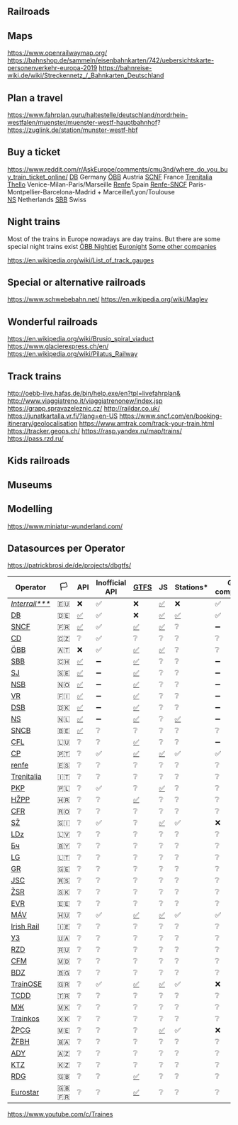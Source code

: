 ## Railroads

## Maps
https://www.openrailwaymap.org/
https://bahnshop.de/sammeln/eisenbahnkarten/742/uebersichtskarte-personenverkehr-europa-2019
https://bahnreise-wiki.de/wiki/Streckennetz_/_Bahnkarten_Deutschland

## Plan a travel
https://www.fahrplan.guru/haltestelle/deutschland/nordrhein-westfalen/muenster/muenster-westf-hauptbahnhof?
https://zuglink.de/station/munster-westf-hbf

## Buy a ticket
https://www.reddit.com/r/AskEurope/comments/cmu3nd/where_do_you_buy_train_ticket_online/
[DB](https://www.bahn.de/p/view/index.shtml) Germany
[ÖBB](https://www.oebb.at/en/) Austria
[SCNF](https://www.sncf.com) France
[Trenitalia](https://www.trenitalia.com)
[Thello](https://www.thello.com/en/)  Venice-Milan-Paris/Marseille 
[Renfe](https://www.renfe.com) Spain
[Renfe-SNCF](http://www.renfe-sncf.com/) Paris-Montpellier-Barcelona-Madrid + Marceille/Lyon/Toulouse	
[NS](https://www.ns.nl/) Netherlands 
[SBB](https://www.sbb.ch/en/home.html) Swiss


## Night trains
Most of the trains in Europe nowadays are day trains. But there are some special night trains exist
[ÖBB Nightjet](https://www.nightjet.com/)
[Euronight](https://www.nightjet.com/de/komfortkategorien/euronight)
[Some other companies](https://www.nightjet.com/de/reiseziele/weitere-reiseziele)


https://en.wikipedia.org/wiki/List_of_track_gauges

## Special or alternative railroads
https://www.schwebebahn.net/
https://en.wikipedia.org/wiki/Maglev

## Wonderful railroads
https://en.wikipedia.org/wiki/Brusio_spiral_viaduct
https://www.glacierexpress.ch/en/
https://en.wikipedia.org/wiki/Pilatus_Railway

## Track trains
http://oebb-live.hafas.de/bin/help.exe/en?tpl=livefahrplan&
http://www.viaggiatreno.it/viaggiatrenonew/index.jsp
https://grapp.spravazeleznic.cz/
http://raildar.co.uk/
https://junatkartalla.vr.fi/?lang=en-US
https://www.sncf.com/en/booking-itinerary/geolocalisation
https://www.amtrak.com/track-your-train.html
https://tracker.geops.ch/
https://rasp.yandex.ru/map/trains/
https://pass.rzd.ru/

## Kids railroads

## Museums

## Modelling
https://www.miniatur-wunderland.com/

## Datasources per Operator
https://patrickbrosi.de/de/projects/dbgtfs/

Operator | 🏳️ | API | Inofficial API | [GTFS](https://developers.google.com/transit/gtfs/) | JS | Stations\* | GTFS-compatible\*\*
-------- | --------- | --- | -------------- | ---- | -- | --------- | ------
[*Interrail\*\*\**](https://www.interrail.eu/) | 🇪🇺 | ❌ | ✅ | ❌ | [✅](https://github.com/juliuste/interrail/) | ❌ | ✅
[DB](https://www.bahn.de) | 🇩🇪 | [✅](http://data.deutschebahn.com/dataset?groups=apis) | ✅ | ❌ | [✅](https://github.com/derhuerst/db-hafas/) | [✅](http://data.deutschebahn.com/dataset/data-stationsdaten) | ✅
[SNCF](http://www.sncf.fr) | 🇫🇷 | [✅](https://www.digital.sncf.com/startup/api) | ✅ | [✅](https://navitia.opendatasoft.com/explore/?sort=modified&q=&refine.geographicarea=France) | [✅](https://github.com/juliuste/sncf) | ❔ | ➖
[CD](https://www.cd.cz/) | 🇨🇿 | ❔ | ✅ | ❔ | ❔ | ❔ | ❔
[ÖBB](http://www.oebb.at) | 🇦🇹 | ❌ | ✅ | [✅](https://data.oebb.at/oebb?dataset=uddi:cd36722f-1b9a-11e8-8087-b71b4f81793a) | [✅](https://github.com/juliuste/oebb) | ❔ | ❔
[SBB](https://www.sbb.ch) | 🇨🇭 | [✅](https://data.sbb.ch/api/v1/documentation) | ➖ | [✅](http://gtfs.geops.ch/) | ❔ | ❔ | ➖
[SJ](https://www.sj.se/) | 🇸🇪 | [✅](http://www.trafiklab.se/api) | ➖ | [✅](http://www.trafiklab.se/api) | ❔ | ❔ | ➖
[NSB](https://www.nsb.no/) | 🇳🇴 | [✅](https://data.norge.no/data/norsk-reiseinformasjon/nasjonale-rutedata-norge) | ➖ | [✅](https://data.norge.no/data/norsk-reiseinformasjon/nasjonale-rutedata-norge) | ❔ | ❔ | ➖
[VR](https://www.vr.fi) | 🇫🇮 | [✅](https://www.digitransit.fi/) | ➖ | [✅](http://dev.hsl.fi/gtfs.matka/) | ❔ | ❔ | ➖
[DSB](https://www.dsb.dk/) | 🇩🇰 | [✅](https://help.rejseplanen.dk/hc/da/articles/214174465-Rejseplanens-API) | ➖ | [✅](https://help.rejseplanen.dk) | ❔ | ❔ | ➖
[NS](https://www.ns.nl/) | 🇳🇱 | [✅](https://www.ns.nl/en/travel-information/ns-api) | ➖ | [✅](https://openov.nl/) | ❔ | [✅](https://www.rijdendetreinen.nl/over/open-data) | ➖
[SNCB](http://www.belgianrail.be/) | 🇧🇪 | [✅](https://api.irail.be/) | ❔ | ❔ | ❔ | ❔ | ❔
[CFL](http://www.cfl.lu/) | 🇱🇺 | ❔ | ❔ | [✅](http://openov.lu/) | ❔ | ❔ | ➖
[CP](https://www.cp.pt) | 🇵🇹 | ❔ | ✅ | [✅](https://gtfs.directory/comboios-de-portugal/) | [✅](https://github.com/juliuste/comboios) | ✅ | ✅
[renfe](http://www.renfe.com/) | 🇪🇸 | ❔ | ❔ | ❔ | ❔ | ❔ | ❔
[Trenitalia](http://www.trenitalia.com) | 🇮🇹 | ❔ | ❔ | ❔ | ❔ | ❔ | ❔
[PKP](http://pkp.pl/) | 🇵🇱 | ❔ | ✅ | ❔ | [✅](https://github.com/juliuste/bilkom) | ❔ | ❔
[HŽPP](http://www.hzpp.hr/) | 🇭🇷 | ❔ | ❔ | [✅](https://data.gov.hr/dataset/vozni-red-h-putni-kog-prijevoza-u-gtfs-obliku) | ❔ | ❔ | ❔
[CFR](https://www.cfrcalatori.ro/) | 🇷🇴 | ❔ | ❔ | ❔ | ❔ | ❔ | ❔
[SŽ](http://www.slo-zeleznice.si) | 🇸🇮 | ❔ | ✅ | ❔ | [✅](https://github.com/juliuste/slovenske-zeleznice) | ✅ | ❌
[LDz](https://www.ldz.lv/) | 🇱🇻 | ❔ | ❔ | ❔ | ❔ | ❔ | ❔
[Бч](http://www.rw.by/) | 🇧🇾 | ❔ | ❔ | ❔ | ❔ | ❔ | ❔
[LG](http://www.litrail.lt) | 🇱🇹 | ❔ | ❔ | ❔ | ❔ | ❔ | ❔
[GR](http://www.railway.ge) | 🇬🇪 | ❔ | ❔ | ❔ | ❔ | ❔ | ❔
[JSC](http://serbianrailways.com/) | 🇷🇸 | ❔ | ❔ | ❔ | ❔ | ❔ | ❔
[ŽSR](http://www.slovakrail.sk/) | 🇸🇰 | ❔ | ❔ | ❔ | ❔ | ❔ | ❔
[EVR](http://www.evr.ee/) | 🇪🇪 | ❔ | ❔ | ❔ | ❔ | ❔ | ❔
[MÁV](https://www.mavcsoport.hu/) | 🇭🇺 | ❔ | ✅ | [✅](https://gtfs.directory/magyar-allamvasutak/) | [✅](https://github.com/juliuste/mav) | ✅ | ✅
[Irish Rail](http://www.irishrail.ie) | 🇮🇪 | ❔ | ❔ | ❔ | ❔ | ❔ | ❔
[УЗ](http://www.uz.gov.ua/en/) | 🇺🇦 | ❔ | ❔ | ❔ | ❔ | ❔ | ❔
[RZD](http://pass.rzd.ru/main-pass/public/en) | 🇷🇺 | ❔ | ❔ | ❔ | ❔ | ❔ | ❔
[CFM](http://www.railway.md/) | 🇲🇩 | ❔ | ❔ | ❔ | ❔ | ❔ | ❔
[BDZ](http://www.bdz.bg) | 🇧🇬 | ❔ | ❔ | ❔ | ❔ | ❔ | ❔
[TrainOSE](http://www.trainose.gr/) | 🇬🇷 | ❔ | ✅ | [✅](http://www.trainose.gr/en/gtfs/) | [✅](https://github.com/juliuste/train-ose) | ✅ | ❌
[TCDD](http://www.tcdd.gov.tr/) | 🇹🇷 | ❔ | ❔ | ❔ | ❔ | ❔ | ❔
[МЖ](http://www.mzi.mk/) | 🇲🇰 | ❔ | ❔ | ❔ | ❔ | ❔ | ❔
[Trainkos](http://www.trainkos.com/) | 🇽🇰 | ❔ | ❔ | ❔ | ❔ | ❔ | ❔
[ŽPCG](http://www.zcg-prevoz.me/) | 🇲🇪 | ❔ | ❔ | ❔ | [✅](https://github.com/juliuste/zpcg) | ✅ | ❌
[ŽFBH](http://www.zfbh.ba/) | 🇧🇦 | ❔ | ❔ | ❔ | ❔ | ❔ | ❔
[ADY](https://ady.az/) | 🇦🇿 | ❔ | ❔ | ❔ | ❔ | ❔ | ❔
[KTZ](http://www.railways.kz/) | 🇰🇿 | ❔ | ❔ | ❔ | ❔ | ❔ | ❔
[RDG](http://www.raildeliverygroup.com/) | 🇬🇧 | ❔ | ❔ | [✅](https://planar.network/projects/feeds) | ❔ | ❔ | ❔
[Eurostar](http://www.eurostar.com/) | 🇬🇧 🇫🇷 | ❔ | ❔ | [✅](https://planar.network/projects/feeds) | ❔ | ❔ | ❔



https://www.youtube.com/c/Traines
